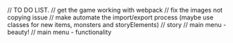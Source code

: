 // TO DO LIST.
// get the game working with webpack
// fix the images not copying issue
// make automate the import/export process (maybe use classes for new items, monsters and storyElements)
// story
// main menu - beauty!
// main menu - functionality
